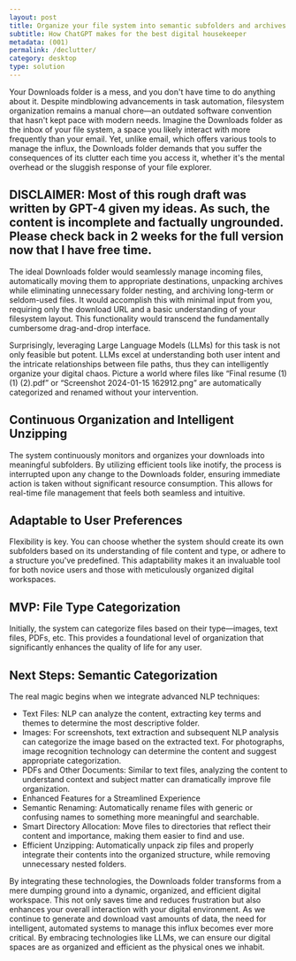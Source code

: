 ```yaml
---
layout: post
title: Organize your file system into semantic subfolders and archives
subtitle: How ChatGPT makes for the best digital housekeeper
metadata: (001)
permalink: /declutter/
category: desktop
type: solution
---
```


Your Downloads folder is a mess, and you don't have time to do anything about it. Despite mindblowing advancements in task automation, filesystem organization remains a manual chore—an outdated software convention that hasn't kept pace with modern needs. Imagine the Downloads folder as the inbox of your file system, a space you likely interact with more frequently than your email. Yet, unlike email, which offers various tools to manage the influx, the Downloads folder demands that you suffer the consequences of its clutter each time you access it, whether it's the mental overhead or the sluggish response of your file explorer.

## **DISCLAIMER:** Most of this rough draft was written by GPT-4 given my ideas. As such, the content is incomplete and factually ungrounded. Please check back in 2 weeks for the full version now that I have free time.

The ideal Downloads folder would seamlessly manage incoming files, automatically moving them to appropriate destinations, unpacking archives while eliminating unnecessary folder nesting, and archiving long-term or seldom-used files. It would accomplish this with minimal input from you, requiring only the download URL and a basic understanding of your filesystem layout. This functionality would transcend the fundamentally cumbersome drag-and-drop interface.

Surprisingly, leveraging Large Language Models (LLMs) for this task is not only feasible but potent. LLMs excel at understanding both user intent and the intricate relationships between file paths, thus they can intelligently organize your digital chaos. Picture a world where files like “Final resume (1) (1) (2).pdf” or “Screenshot 2024-01-15 162912.png” are automatically categorized and renamed without your intervention.

## Continuous Organization and Intelligent Unzipping

The system continuously monitors and organizes your downloads into meaningful subfolders. By utilizing efficient tools like inotify, the process is interrupted upon any change to the Downloads folder, ensuring immediate action is taken without significant resource consumption. This allows for real-time file management that feels both seamless and intuitive.

## Adaptable to User Preferences

Flexibility is key. You can choose whether the system should create its own subfolders based on its understanding of file content and type, or adhere to a structure you've predefined. This adaptability makes it an invaluable tool for both novice users and those with meticulously organized digital workspaces.

## MVP: File Type Categorization

Initially, the system can categorize files based on their type—images, text files, PDFs, etc. This provides a foundational level of organization that significantly enhances the quality of life for any user.

## Next Steps: Semantic Categorization

The real magic begins when we integrate advanced NLP techniques:

* Text Files: NLP can analyze the content, extracting key terms and themes to determine the most descriptive folder.
* Images: For screenshots, text extraction and subsequent NLP analysis can categorize the image based on the extracted text. For photographs, image recognition technology can determine the content and suggest appropriate categorization.
* PDFs and Other Documents: Similar to text files, analyzing the content to understand context and subject matter can dramatically improve file organization.
* Enhanced Features for a Streamlined Experience
* Semantic Renaming: Automatically rename files with generic or confusing names to something more meaningful and searchable.
* Smart Directory Allocation: Move files to directories that reflect their content and importance, making them easier to find and use.
* Efficient Unzipping: Automatically unpack zip files and properly integrate their contents into the organized structure, while removing unnecessary nested folders.

By integrating these technologies, the Downloads folder transforms from a mere dumping ground into a dynamic, organized, and efficient digital workspace. This not only saves time and reduces frustration but also enhances your overall interaction with your digital environment. As we continue to generate and download vast amounts of data, the need for intelligent, automated systems to manage this influx becomes ever more critical. By embracing technologies like LLMs, we can ensure our digital spaces are as organized and efficient as the physical ones we inhabit.
